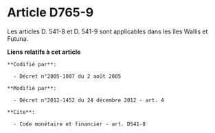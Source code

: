# Article D765-9

Les articles D. 541-8 et D. 541-9 sont applicables dans les îles Wallis et Futuna.

**Liens relatifs à cet article**

	**Codifié par**:

	  - Décret n°2005-1007 du 2 août 2005

	**Modifié par**:

	  - Décret n°2012-1452 du 24 décembre 2012 - art. 4

	**Cite**:

	  - Code monétaire et financier - art. D541-8
